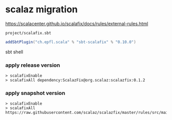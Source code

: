 # scalaz migration

<https://scalacenter.github.io/scalafix/docs/rules/external-rules.html>

`project/scalafix.sbt`

```scala
addSbtPlugin("ch.epfl.scala" % "sbt-scalafix" % "0.10.0")
```

sbt shell

### apply release version

```
> scalafixEnable
> scalafixAll dependency:ScalazFix@org.scalaz:scalazfix:0.1.2
```

### apply snapshot version

```
> scalafixEnable
> scalafixAll https://raw.githubusercontent.com/scalaz/scalazfix/master/rules/src/main/scala/scalaz/ScalazFix.scala
```
